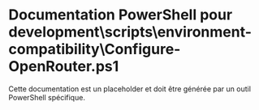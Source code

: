 # Documentation PowerShell pour development\scripts\environment-compatibility\Configure-OpenRouter.ps1

Cette documentation est un placeholder et doit être générée par un outil PowerShell spécifique.
